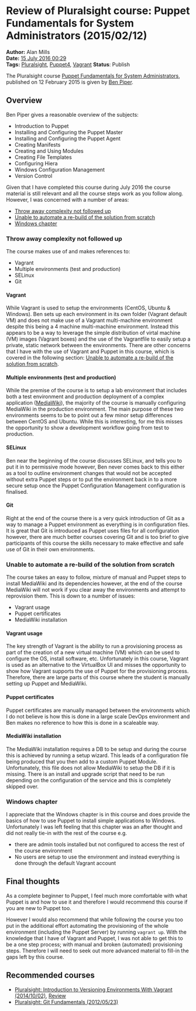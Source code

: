 Review of Pluralsight course: Puppet Fundamentals for System Administrators (2015/02/12)
========================================================================================
**Author:** Alan Mills  
**Date:** [15 July 2016 00:29](/blog/history/2016-07.md)  
**Tags:** [Pluralsight](/blog/categories/pluralsight.md), [Puppet4](blog/categories/puppet4.md), [Vagrant](blog/categories/vagrant.md)
**Status**: Publish

The Pluralsight course [Puppet Fundamentals for System Administrators](https://app.pluralsight.com/library/courses/puppet-system-administrators-fundamentals/table-of-contents), published on 12 February 2015 is given by [Ben Piper](http://benpiper.com).

Overview
--------
Ben Piper gives a reasonable overview of the subjects:
* Introduction to Puppet
* Installing and Configuring the Puppet Master
* Installing and Configuring the Puppet Agent
* Creating Manifests
* Creating and Using Modules
* Creating File Templates
* Configuring Hiera
* Windows Configuration Management
* Version Control

Given that I have completed this course during July 2016 the course material is still relevant and all the course steps work as you follow along.  However, I was concerned with a number of areas:
* [Throw away complexity not followed up](throw-away-complexity-not-followed-up)
* [Unable to automate a re-build of the solution from scratch](unable-to-automate-a-re-build-of-the-solution-from-scratch)
* [Windows chapter](windows-chapter)

### Throw away complexity not followed up
The course makes use of and makes references to:
* Vagrant
* Multiple environments (test and production)
* SELinux
* Git

#### Vagrant
While Vagrant is used to setup the environments (CentOS, Ubuntu & Windows). Ben sets up each environment in its own folder (Vagrant default VM) and does not make use of a Vagrant multi-machine environment despite this being a 4 machine multi-machine environment.  Instead this appears to be a way to leverage the simple distribution of virtal machine (VM) images (Vagrant boxes) and the use of the Vagrantfile to easily setup a private, static network between the environments.  There are other concerns that I have with the use of Vagrant and Puppet in this course, which is covered in the following section: [Unable to automate a re-build of the solution from scratch](unable-to-automate-a-re-build-of-the-solution-from-scratch).

#### Multiple environments (test and production)
While the premise of the course is to setup a lab environment that includes both a test environment and production deployment of a complex application ([MediaWiki](https://www.mediawiki.org/wiki/MediaWiki)), the majority of the course is manually configuring MediaWiki in the production environment.  The main purpose of these two environments seems to be to point out a few minor setup differences between CentOS and Ubuntu.  While this is interesting, for me this misses the opportunity to show a development workflow going from test to production.

#### SELinux
Ben near the beginning of the course discusses SELinux, and tells you to put it in to permissive mode however, Ben never comes back to this either as a tool to outline environment changes that would not be accepted without extra Puppet steps or to put the environment back in to a more secure setup once the Puppet Configuration Management configuration is finalised.  

#### Git
Right at the end of the course there is a very quick introduction of Git as a way to manage a Puppet environment as everything is in configuration files.  It is great that Git is introduced as Puppet uses files for all configuration however, there are much better courses covering Git and is too brief to give participants of this course the skills necessary to make effective and safe use of Git in their own environments.

### Unable to automate a re-build of the solution from scratch
The course takes an easy to follow, mixture of manual and Puppet steps to install MediaWiki and its dependencies however, at the end of the course MediaWiki will not work if you clear away the environments and attempt to reprovision them.  This is down to a number of issues:
* Vagrant usage
* Puppet certificates
* MediaWiki installation

#### Vagrant usage
The key strength of Vagrant is the ability to run a provisioning process as part of the creation of a new virtual machine (VM) which can be used to configure the OS, install software, etc.  Unfortunately in this course, Vagrant is used as an alternative to the VirtualBox UI and misses the opportunity to show how Vagrant supports the use of Puppet for the provisioning process. Therefore, there are large parts of this course where the student is manually setting up Puppet and MediaWiki.

#### Puppet certificates
Puppet certificates are manually managed between the environments which I do not believe is how this is done in a large scale DevOps environment and Ben makes no reference to how this is done in a scaleable way.

#### MediaWiki installation
The MediaWiki installation requires a DB to be setup and during the course this is achieved by running a setup wizard.  This leads of a configuration file being produced that you then add to a custom Puppet Module.  Unfortunately, this file does not allow MediaWiki to setup the DB if it is missing.  There is an install and upgrade script that need to be run depending on the configuration of the service and this is completely skipped over.

### Windows chapter
I appreciate that the Windows chapter is in this course and does provide the basics of how to use Puppet to install simple applications to Windows.  Unfortunately I was left feeling that this chapter was an after thought and did not really tie-in with the rest of the course e.g.
* there are admin tools installed but not configured to access the rest of the course environment
* No users are setup to use the environment and instead everything is done through the default Vagrant account

Final thoughts
--------------
As a complete beginner to Puppet, I feel much more comfortable with what Puppet is and how to use it and therefore I would recommend this course if you are new to Puppet too.

However I would also recommend that while following the course you too put in the additional effort automating the provisioning of the whole environment (including the Puppet Server) by running `vagrant up`.  With the knowledge that I have of Vagrant and Puppet, I was not able to get this to be a one step process; with manual and broken (automated) provisioning steps.  Therefore I will need to seek out more advanced material to fill-in the gaps left by this course.

Recommended courses
-------------------
* [Pluralsight: Introduction to Versioning Environments With Vagrant (2014/10/02)](https://app.pluralsight.com/library/courses/vagrant-versioning-environments), [Review](blog/2016/07/pluralsight-introduction-to-versioning-environments-with-vagrant-2014-10-02.md)
* [Pluralsight: Git Fundamentals (2012/05/23)](https://app.pluralsight.com/library/courses/git-fundamentals)

